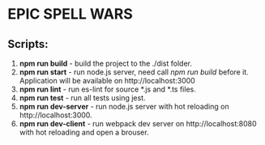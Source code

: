 EPIC SPELL WARS
======

## Scripts:
1. **npm run build** - build the project to the ./dist folder.
2. **npm run start** - run node.js server, need call *npm run build* before it.  Application will be available on http://localhost:3000
3. **npm run lint** - run es-lint for source *.js and *.ts files.
4. **npm run test** - run all tests using jest. 
5. **npm run dev-server** - run node.js server with hot reloading on http://localhost:3000.
6. **npm run dev-client** - run webpack dev server on http://localhost:8080 with hot reloading and open a brouser.
